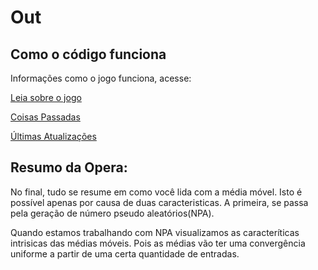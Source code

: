 # Out
## Como o código funciona
Informações como o jogo funciona, acesse:

[Leia sobre o jogo](https://github.com/oziieljuniior/Out/blob/main/notes/sobre_jogo.md)

[Coisas Passadas](https://github.com/oziieljuniior/Out/blob/main/notes/CoisasP.md)

[Últimas Atualizações](https://github.com/oziieljuniior/Out/blob/main/notes/update_27_07.md)

## Resumo da Opera:
No final, tudo se resume em como você lida com a média móvel. Isto é possível apenas por causa de duas caracteristicas.
A primeira, se passa pela geração de número pseudo aleatórios(NPA).

Quando estamos trabalhando com NPA visualizamos as caracteríticas intrisicas das médias móveis. Pois as médias vão ter uma convergência uniforme a partir de uma certa quantidade de entradas.

